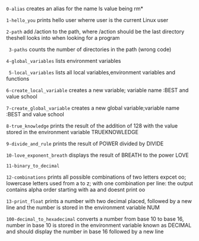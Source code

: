 `0-alias` creates an alias for the name ls value being rm*

`1-hello_you` prints hello user wherre user is the current Linux user

`2-path` add /action to the path, where /action should be the last directory theshell looks into when looking for a program

` 3-paths` counts the number of directories in the path (wrong code)

`4-global_variables` lists environment variables

` 5-local_variables` lists all local variables,environment variables and functions

`6-create_local_variable` creates a new variable; variable name :BEST and value school

`7-create_global_variable` creates a new global variable;variable name :BEST and value school

`8-true_knowledge` prints the result of the addition of 128 with the value stored in the environment variable TRUEKNOWLEDGE

`9-divide_and_rule` prints the result of POWER divided by DIVIDE

`10-love_exponent_breath` displays the result of BREATH to the power LOVE

`11-binary_to_decimal` 

`12-combinations` prints all possible combinations of two letters expcet oo; lowercase letters used from a to z; with one combination per line: the output contains alpha order starting with aa and doesnt print oo

`13-print_float` prints a number with two decimal placed, followed by a new line and the number is stored in the environment variable NUM

`100-decimal_to_hexadecimal` converts a number from base 10 to base 16, number in base 10 is stored in the environment variable known as DECIMAL and should display the number in base 16 followed by a new line
